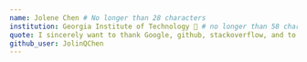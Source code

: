 ```yaml
---
name: Jolene Chen # No longer than 28 characters
institution: Georgia Institute of Technology 🚩 # no longer than 58 characters
quote: I sincerely want to thank Google, github, stackoverflow, and to whoever invented copy and paste. # no longer than 100 characters, avoid using quotes(") to guarantee the format remains the same.
github_user: JolinQChen
---
```

